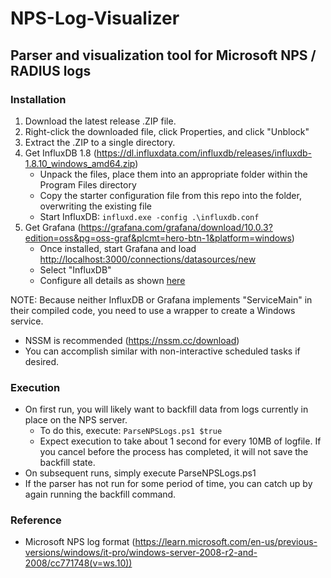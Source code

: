 # NPS-Log-Visualizer
## Parser and visualization tool for Microsoft NPS / RADIUS logs  
### Installation
1. Download the latest release .ZIP file.
2. Right-click the downloaded file, click Properties, and click "Unblock"
3. Extract the .ZIP to a single directory.
4. Get InfluxDB 1.8 (https://dl.influxdata.com/influxdb/releases/influxdb-1.8.10_windows_amd64.zip)  
    - Unpack the files, place them into an appropriate folder within the Program Files directory  
    - Copy the starter configuration file from this repo into the folder, overwriting the existing file  
    - Start InfluxDB: ```influxd.exe -config .\influxdb.conf```  
5. Get Grafana (https://grafana.com/grafana/download/10.0.3?edition=oss&pg=oss-graf&plcmt=hero-btn-1&platform=windows)
    - Once installed, start Grafana and load [http://localhost:3000/connections/datasources/new](http://localhost:3000/connections/datasources/new)
    - Select "InfluxDB"  
    - Configure all details as shown [here](https://github.com/Xorlent/NPS-Log-Visualizer/blob/main/InfluxDataSource.jpg)  

NOTE: Because neither InfluxDB or Grafana implements "ServiceMain" in their compiled code, you need to use a wrapper to create a Windows service.  
  - NSSM is recommended (https://nssm.cc/download)
  - You can accomplish similar with non-interactive scheduled tasks if desired.  
### Execution
- On first run, you will likely want to backfill data from logs currently in place on the NPS server.
  - To do this, execute: ```ParseNPSLogs.ps1 $true```
  - Expect execution to take about 1 second for every 10MB of logfile.  If you cancel before the process has completed, it will not save the backfill state.
- On subsequent runs, simply execute ParseNPSLogs.ps1  
- If the parser has not run for some period of time, you can catch up by again running the backfill command.  
### Reference
- Microsoft NPS log format (https://learn.microsoft.com/en-us/previous-versions/windows/it-pro/windows-server-2008-r2-and-2008/cc771748(v=ws.10))
